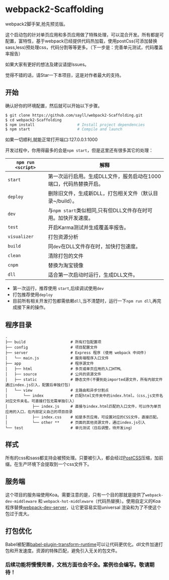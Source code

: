 # webpack2-Scaffolding

webpack2脚手架,抢先预览版。

这个启动包的针对单页应用和多页应用做了特殊处理，可以混合开发。所有都是可配置，富特性，基于webpack已经提供代码热加载，使用postCss(可添加替换sass,less)预处理css，代码分割等等更多。（下一步是：完善单元测试，代码覆盖率报告）

如果大家有更好的想法及建议请提Issues。

觉得不错的话，请Star一下本项目，这是对作者最大的支持。

## 开始

确认好你的环境配置，然后就可以开始以下步骤。

```bash
$ git clone https://github.com/sayll/webpack2-Scaffolding.git
$ cd webpack2-Scaffolding
$ npm install                   # Install project dependencies
$ npm start                     # Compile and launch
```

如果一切顺利,就能正常打开端口:127.0.0.1:1000

开发过程中，你用得最多的会是`npm start`，但是这里还有很多其它的处理：

|`npm run <script>`|解释|
|------------------|-----------|
|`start`|第一次运行启用。生成DLL文件，服务启动在1000端口，代码热替换开启。|
|`deploy`|删除旧文件，生成新DLL，打包相关文件（默认目录~/build）。|
|`dev`|与`npm start`类似相同,只有但DLL文件存在时可用。加快开发速度。|
|`test`|开启Karma测试并生成覆盖率报告。|
|`visualizer`|打包资源分析|
|`build`|同`dev`在DLL文件存在时，加快打包速度。|
|`clean`|清除打包的文件|
|`cnpm`|替换为淘宝镜像|
|`dll`|适合第一次启动时运行，生成DLL文件。|
* 第一次运行，推荐使用 `start`,后续调试使用`dev`
* 打包推荐使用`deploy`
* 目前所有相关开发打包都需依赖`dll`,当不清楚时，运行一下`npm run dll`,再完成接下来的操作。

## 程序目录


```
.
├── build                    # 所有打包配置项
├── config                   # 项目配置文件
├── server                   # Express 程序 (使用 webpack 中间件)
│   └── main.js              # 服务端程序入口文件
├── app                      # 程序源文件
│   ├── html                 # 多页或单页应用的入口HTML
│   ├── source               # 公共的资源文件
│   ├── static               # 静态文件(不要到处imported源文件，所有内部文件通过index.js引入，配置后单独打包)
│   └── view                 # 主路由和异步分割点
│       └── index            # 匹配html文件夹中的index.html。（css,js文件名对应文件夹名，可直接打包无需单独引入）
│           ├── index.js     # 直接与index.html匹配的入口文件，可以作为单页应用的入口，在内部定义自己的项目目录
│           ├── index.css    # 如是多页应用，可设置对应的CSS文件，直接匹配。
│           └── other **     # 页面的其他资源文件，通过index.js引入
└── test                     # 单元测试（日后调整，待开发ing）
```

## 样式

所有的css和sass都支持会被预处理。只要被引入，都会经过[PostCSS](https://github.com/postcss/postcss)压缩，加前缀。在生产环境下会提取到一个css文件下。

## 服务端

这个项目的服务端使用Koa。需要注意的是，只有一个目的那就是提供了`webpack-dev-middleware` 和 `webpack-hot-middleware`（代码热替换）。使用自定义的Koa程序替换[webpack-dev-server](https://github.com/webpack/webpack-dev-server)，让它更容易实现universal 渲染和为了不使这个包过于庞大。

## 打包优化

Babel被配置[babel-plugin-transform-runtime](https://www.npmjs.com/package/babel-plugin-transform-runtime)可以让代码更优化。dll文件加速打包和开发速度。资源的特殊匹配，避免引入无关的包文件。

### 后续功能将慢慢完善，文档方面也会不全。案例也会编写。敬请期待！
